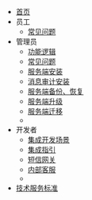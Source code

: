 * [首页](./)
* 员工
  * [常见问题](staff/staff_faq/staff_faq.md)
* 管理员
  * [功能逻辑 ](admin/functions/_functions.md)
  * [常见问题](admin/admin_faq/admin_faq.md) 
  * [服务端安装](admin/server_install/server_install)
  * [消息审计安装](admin/server_audit/server_audit)
  * [服务端备份、恢复](admin/server_backup/server_backup.md)
  * [服务端升级](admin/server_upgrade/server_upgrade.md)
  * [服务端迁移](admin/server_move/server_move.md)
  * <!--[RTX相关](admin/rtx/rtx_agent)
    * [插件配置](admin/rtx/rtx_agent)-->
* 开发者
  * [集成开发场景](developer/integration/integration.md)
  * [集成指引](developer/integration/summary.md)
  * [短信网关](developer/integration/sms.md)
  * [内部客服](developer/integration/ncs.md)
  * <!--[消息转办](developer/integration/msg_transfer.md)-->
* [技术服务标准](./_support.md)